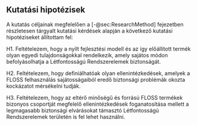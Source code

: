 Kutatási hipotézisek
---------------------

A kutatás céljainak megfelelően a [-@sec:ResearchMethod] fejezetben részletesen tárgyalt kutatási kérdések alapján a következő kutatási hipotéziseket állítottam fel:


H1. Feltételezem, hogy a nyílt fejlesztési modell és az így előállított termék olyan egyedi tulajdonságokkal rendelkezik, amely sajátos módon befolyásolhatja a Létfontosságú Rendszerelemek biztonságát.

H2. Feltételezem, hogy definiálhatóak olyan ellenintézkedések, amelyek a FLOSS felhasználás sajátosságaiból eredő biztonsági problémák okozta kockázatot mérsékelni tudják. 

H3. Feltételezem, hogy az eltérő minőségű és forrású FLOSS termékek bizonyos csoportját megfelelő ellenintézkedések foganatosítása mellett a legmagasabb biztonsági elvárásokat támasztó Létfontosságú Rendszerelemek területén is fel lehet használni.

